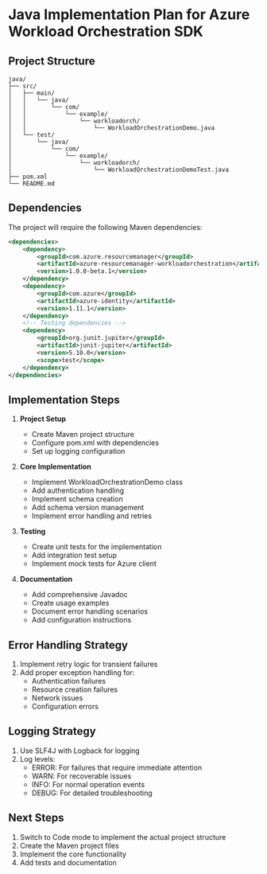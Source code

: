 # Java Implementation Plan for Azure Workload Orchestration SDK

## Project Structure
```
java/
├── src/
│   ├── main/
│   │   └── java/
│   │       └── com/
│   │           └── example/
│   │               └── workloadorch/
│   │                   └── WorkloadOrchestrationDemo.java
│   └── test/
│       └── java/
│           └── com/
│               └── example/
│                   └── workloadorch/
│                       └── WorkloadOrchestrationDemoTest.java
├── pom.xml
└── README.md
```

## Dependencies
The project will require the following Maven dependencies:
```xml
<dependencies>
    <dependency>
        <groupId>com.azure.resourcemanager</groupId>
        <artifactId>azure-resourcemanager-workloadorchestration</artifactId>
        <version>1.0.0-beta.1</version>
    </dependency>
    <dependency>
        <groupId>com.azure</groupId>
        <artifactId>azure-identity</artifactId>
        <version>1.11.1</version>
    </dependency>
    <!-- Testing dependencies -->
    <dependency>
        <groupId>org.junit.jupiter</groupId>
        <artifactId>junit-jupiter</artifactId>
        <version>5.10.0</version>
        <scope>test</scope>
    </dependency>
</dependencies>
```

## Implementation Steps

1. **Project Setup**
   - Create Maven project structure
   - Configure pom.xml with dependencies
   - Set up logging configuration

2. **Core Implementation**
   - Implement WorkloadOrchestrationDemo class
   - Add authentication handling
   - Implement schema creation
   - Add schema version management
   - Implement error handling and retries

3. **Testing**
   - Create unit tests for the implementation
   - Add integration test setup
   - Implement mock tests for Azure client

4. **Documentation**
   - Add comprehensive Javadoc
   - Create usage examples
   - Document error handling scenarios
   - Add configuration instructions

## Error Handling Strategy
1. Implement retry logic for transient failures
2. Add proper exception handling for:
   - Authentication failures
   - Resource creation failures
   - Network issues
   - Configuration errors

## Logging Strategy
1. Use SLF4J with Logback for logging
2. Log levels:
   - ERROR: For failures that require immediate attention
   - WARN: For recoverable issues
   - INFO: For normal operation events
   - DEBUG: For detailed troubleshooting

## Next Steps
1. Switch to Code mode to implement the actual project structure
2. Create the Maven project files
3. Implement the core functionality
4. Add tests and documentation
